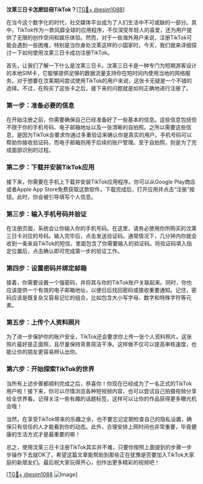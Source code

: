 **汶莱三日卡怎麽註冊TikTok？**[[TG💪+ @esim1088](https://t.me/s/esim1088)]

在当今这个数字化的时代，社交媒体平台成为了人们生活中不可或缺的一部分。其中，TikTok作为一款风靡全球的应用程序，不仅深受年轻人的喜爱，还为用户提供了无限的创作空间和娱乐体验。然而，对于一些海外用户来说，注册TikTok可能会遇到一些困难，特别是当你身处汶莱这样的小国家时。今天，我们就来详细探讨一下如何使用汶莱三日卡成功注册TikTok。

首先，让我们了解一下什么是汶莱三日卡。汶莱三日卡是一种专门为短期游客设计的本地SIM卡，它能够提供足够的数据流量支持你在短时间内使用当地的网络服务。对于想要在汶莱期间尝试使用TikTok的用户来说，这张卡无疑是一个不错的选择。不过，在购买了这张卡之后，接下来的问题就是如何正确地进行注册了。

### 第一步：准备必要的信息

在开始注册之前，你需要确保自己已经准备好了一些基本的信息。这些信息包括但不限于你的手机号码、电子邮箱地址以及一张清晰的自拍照。之所以需要这些信息，是因为TikTok会要求你通过多重验证来确认你是真实的用户。手机号码可以帮助你接收验证码，而电子邮箱则用于后续的账户管理。至于自拍照，则是为了完成面部识别的过程。

### 第二步：下载并安装TikTok应用

接下来，你需要在手机上下载并安装TikTok应用程序。你可以从Google Play商店或者Apple App Store免费获取这款软件。下载完成后，打开应用并点击“注册”按钮。此时，你会被引导填写个人信息。

### 第三步：输入手机号码并验证

在注册页面，系统会让你输入你的手机号码。在这里，请务必使用你所购买的汶莱三日卡对应的号码。输入完毕后，点击发送验证码。通常情况下，几分钟内你就会收到一条来自TikTok的短信，里面包含了你需要输入的验证码。将验证码填入指定位置后，点击确认即可完成第一步的验证工作。

### 第四步：设置密码并绑定邮箱

接着，你需要设置一个强密码，并将其与你的TikTok账户关联起来。同时，你也应该提供一个有效的电子邮箱地址，以便日后找回密码或接收重要通知。记住，密码应该是既复杂又容易记忆的组合，比如包含大小写字母、数字和特殊字符等元素。

### 第五步：上传个人资料照片

为了进一步保护你的账户安全，TikTok还会要求你上传一张个人资料照片。这张照片最好是正面照，且尽量保持背景简洁干净。这样做不仅可以提高审核速度，也能让你的朋友更容易辨认出你。

### 第六步：开始探索TikTok的世界

当所有上述步骤都顺利完成之后，恭喜你！你现在已经成为了一名正式的TikTok用户啦！接下来，你可以尽情浏览各种短视频内容，也可以尝试自己拍摄视频分享给全世界看。记得关注一些有趣的话题标签，这样可以让你的作品获得更多曝光机会哦！

当然，在享受TikTok带来的乐趣之余，也不要忘记定期检查自己的隐私设置，确保只有信任的人才能看到你的动态。此外，合理安排上网时间也非常重要，毕竟健康的生活方式才是最重要的嘛！

总之，使用汶莱三日卡注册TikTok其实并不难，只要你按照上面提到的步骤一步步操作下去就OK了。希望这篇文章能帮助到那些正在犹豫是否要加入TikTok大家庭的新朋友们。最后祝大家玩得开心，创作出更多精彩的视频吧！

[[TG💪+ @esim1088](https://t.me/s/esim1088) ![Image](https://i.postimg.cc/4NQfJmqS/Snipaste-2025-05-13-00-14-12.png)]